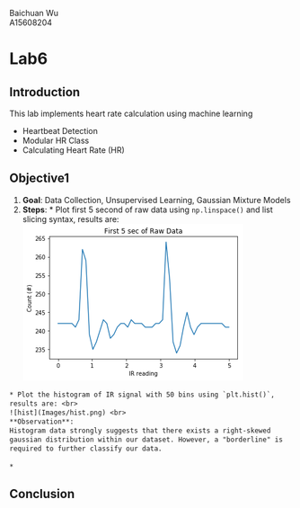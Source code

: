 Baichuan Wu </br>
A15608204 </br>

# Lab6

## Introduction
This lab implements heart rate calculation using machine learning
  * Heartbeat Detection
  * Modular HR Class
  * Calculating Heart Rate (HR)

## Objective1
  1. **Goal**: Data Collection, Unsupervised Learning, Gaussian Mixture Models
  2. **Steps**:
    * Plot first 5 second of raw data using `np.linspace()` and list slicing syntax, results are: <br>
    ![IRdata](Images/IRdata.png)

    * Plot the histogram of IR signal with 50 bins using `plt.hist()`, results are: <br>
    ![hist](Images/hist.png) <br>
    **Observation**:
    Histogram data strongly suggests that there exists a right-skewed gaussian distribution within our dataset. However, a "borderline" is required to further classify our data.

    * 


## Conclusion
